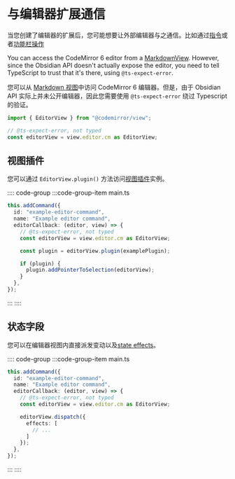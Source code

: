 <!--
 * @Author: luhaifeng666 youzui@hotmail.com
 * @Date: 2022-08-07 11:00:59
 * @LastEditors: luhaifeng666
 * @LastEditTime: 2022-08-19 13:47:40
 * @Description: 
-->
# 与编辑器扩展通信

当您创建了编辑器的扩展后，您可能想要让外部编辑器与之通信。比如通过[指令](../../user-interface/commands.md)或者[功能栏操作](../../user-interface/ribbon-actions.md)

You can access the CodeMirror 6 editor from a [MarkdownView](../../reference/typescript/classes/MarkdownView.md). However, since the Obsidian API doesn't actually expose the editor, you need to tell TypeScript to trust that it's there, using `@ts-expect-error`.

您可以从 [Markdown 视图](../../reference/typescript/classes/MarkdownView.md)中访问 CodeMirror 6 编辑器。但是，由于 Obsidian API 实际上并未公开编辑器，因此您需要使用 `@ts-expect-error` 绕过 Typescript 的验证。

```ts
import { EditorView } from "@codemirror/view";

// @ts-expect-error, not typed
const editorView = view.editor.cm as EditorView;
```

## 视图插件

您可以通过 `EditorView.plugin()` 方法访问[视图插件](view-plugins.md)实例。

:::: code-group
:::code-group-item main.ts

```ts {8-12}
this.addCommand({
  id: "example-editor-command",
  name: "Example editor command",
  editorCallback: (editor, view) => {
    // @ts-expect-error, not typed
    const editorView = view.editor.cm as EditorView;

    const plugin = editorView.plugin(examplePlugin);

    if (plugin) {
      plugin.addPointerToSelection(editorView);
    }
  },
});
```

:::
::::

## 状态字段

您可以在编辑器视图内直接派发变动以及[state effects](state-fields.md#dispatching-state-effects)。

:::: code-group
:::code-group-item main.ts

```ts {8-12}
this.addCommand({
  id: "example-editor-command",
  name: "Example editor command",
  editorCallback: (editor, view) => {
    // @ts-expect-error, not typed
    const editorView = view.editor.cm as EditorView;

    editorView.dispatch({
      effects: [
        // ...
      ]
    });
  },
});
```
:::
::::
